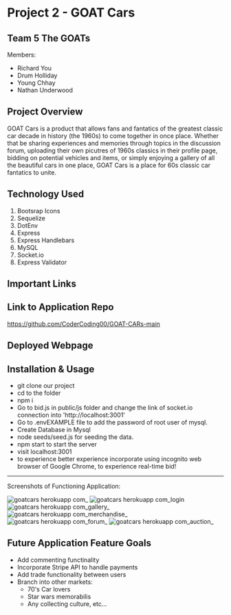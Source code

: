 # Project 2 - GOAT Cars 

Team 5 The GOATs
---------------------
Members:
- Richard You
- Drum Holliday
- Young Chhay
- Nathan Underwood 

Project Overview
---------------------
GOAT Cars is a product that allows fans and fantatics of the greatest classic car decade in history (the 1960s) to come together in once place. Whether that be sharing experiences and memories through topics in the discussion forum, uploading their own picutres of 1960s classics in their profile page, bidding on potential vehicles and items, or simply enjoying a gallery of all the beautiful cars in one place, GOAT Cars is a place for 60s classic car fantatics to unite. 

Technology Used
---------------------
1. Bootsrap Icons
2. Sequelize
3. DotEnv
4. Express
5. Express Handlebars
6. MySQL
7. Socket.io
8. Express Validator 


Important Links
---------------------

Link to Application Repo
---------------------
https://github.com/CoderCoding00/GOAT-CARs-main

Deployed Webpage
---------------------
<!-- <p>https://goatcars.herokuapp.com/</p> -->


Installation & Usage
---------------------
- git clone our project
- cd to the folder
- npm i
- Go to bid.js in public/js folder and change the link of socket.io connection into 'http://localhost:3001'
- Go to .envEXAMPLE file to add the password of root user of mysql. 
- Create Database in Mysql
- node seeds/seed.js for seeding the data. 
- npm start to start the server
- visit localhost:3001 
- to experience better experience incorporate using incognito web browser of Google Chrome, to experience real-time bid!

---------------------

Screenshots of Functioning Application:

![goatcars herokuapp com_](https://user-images.githubusercontent.com/98553537/197089761-40f158ce-7b6b-4374-a5aa-7d38703bdf12.png)
![goatcars herokuapp com_login](https://user-images.githubusercontent.com/98553537/197089765-7af1742d-1df4-4c73-94cc-896261b66f1c.png)
![goatcars herokuapp com_gallery_](https://user-images.githubusercontent.com/98553537/197089768-6be120ef-7001-457e-ac7c-ef4ebb76bdae.png)
![goatcars herokuapp com_merchandise_](https://user-images.githubusercontent.com/98553537/197089769-c95fe5f4-8bb1-4650-92a0-a46f8cd61cae.png)
![goatcars herokuapp com_forum_](https://user-images.githubusercontent.com/98553537/197089772-9d0f41c7-929e-4649-b4c5-d2eb11225542.png)
![goatcars herokuapp com_auction_](https://user-images.githubusercontent.com/98553537/197089775-504ae54c-6a45-4020-8cf5-9fa140c48357.png)


Future Application Feature Goals
---------------------
- Add commenting functinality
- Incorporate Stripe API to handle payments 
- Add trade functionality between users
- Branch into other markets:
    - 70's Car lovers
    - Star wars memorabilis
    - Any collecting culture, etc...








